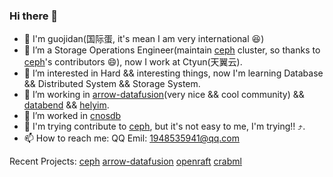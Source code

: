 ### Hi there 👋

<!--
**guojidan/guojidan** is a ✨ _special_ ✨ repository because its `README.md` (this file) appears on your GitHub profile.

Here are some ideas to get you started:
-->
- 👋 I'm guojidan(国际蛋, it's mean I am very international 😆)
- 🔭 I’m a Storage Operations Engineer(maintain [ceph](https://github.com/ceph/ceph) cluster, so thanks to [ceph](https://github.com/ceph/ceph)'s contributors 😄), now I work at Ctyun(天翼云).
- 🌱 I’m interested in Hard && interesting things, now I'm learning Database && Distributed System && Storage System.
- 👯 I’m working in [arrow-datafusion](https://github.com/apache/arrow-datafusion)(very nice && cool community) && [databend](https://github.com/datafuselabs/databend) && [helyim](https://github.com/helyim/helyim).
- 🤔 I’m worked in [cnosdb](https://github.com/cnosdb/cnosdb)
- 💬 I'm trying contribute to [ceph](https://github.com/ceph/ceph), but it's not easy to me, I'm trying!! ⤴️.
- 📫 How to reach me: QQ Emil: 1948535941@qq.com

Recent Projects: [ceph](https://github.com/ceph/ceph) [arrow-datafusion](https://github.com/apache/arrow-datafusion) [openraft](https://github.com/datafuselabs/openraft) [crabml](https://github.com/crabml/crabml/issues)
